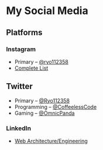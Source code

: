 # My Social Media

## Platforms

### Instagram
- Primary – [@ryo112358](https://www.instagram.com/ryo112358/)
- [Complete List](https://github.com/Ryo112358/Ryo112358/blob/master/social-media/Instagram.md)

## Twitter
- Primary – [@Ryo112358](https://twitter.com/Ryo112358)
- Programming – [@CoffeelessCode](https://twitter.com/CoffeelessCode)
- Gaming – [@OmnicPanda](https://twitter.com/OmnicPanda)

### LinkedIn
- [Web Architecture/Engineering](https://www.linkedin.com/in/CoffeelessProgrammer/)
